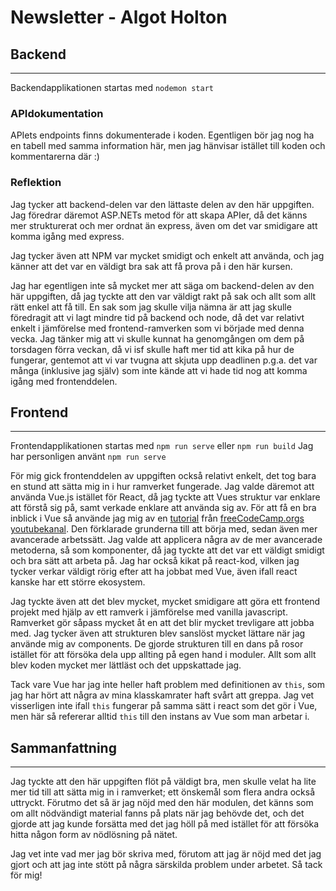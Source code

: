 # Newsletter - Algot Holton

## Backend
---
Backendapplikationen startas med ``` nodemon start ```
### APIdokumentation
APIets endpoints finns dokumenterade i koden. Egentligen bör jag nog ha en tabell med samma information här, men jag hänvisar istället till koden och kommentarerna där :)

### Reflektion
Jag tycker att backend-delen var den lättaste delen av den här uppgiften. Jag föredrar däremot ASP.NETs metod för att skapa APIer, då det känns mer strukturerat och mer ordnat än express, även om det var smidigare att komma igång med express.

Jag tycker även att NPM var mycket smidigt och enkelt att använda, och jag känner att det var en väldigt bra sak att få prova på i den här kursen. 

Jag har egentligen inte så mycket mer att säga om backend-delen av den här uppgiften, då jag tyckte att den var väldigt rakt på sak och allt som allt rätt enkel att få till. En sak som jag skulle vilja nämna är att jag skulle föredragit att vi lagt mindre tid på backend och node, då det var relativt enkelt i jämförelse med frontend-ramverken som vi började med denna vecka. Jag tänker mig att vi skulle kunnat ha genomgången om dem på torsdagen förra veckan, då vi isf skulle haft mer tid att kika på hur de fungerar, gentemot att vi var tvugna att skjuta upp deadlinen p.g.a. det var många (inklusive jag själv) som inte kände att vi hade tid nog att komma igång med frontenddelen.

## Frontend
---
Frontendapplikationen startas med ``` npm run serve ``` eller ``` npm run build ```
Jag har personligen använt ``` npm run serve ``` 

För mig gick frontenddelen av uppgiften också relativt enkelt, det tog bara en stund att sätta mig in i hur ramverket fungerade. Jag valde däremot att använda Vue.js istället för React, då jag tyckte att Vues struktur var enklare att förstå sig på, samt verkade enklare att använda sig av. För att få en bra inblick i Vue så använde jag mig av en [tutorial](https://youtu.be/4deVCNJq3qc) från [freeCodeCamp.orgs youtubekanal](https://www.youtube.com/channel/UC8butISFwT-Wl7EV0hUK0BQ). Den förklarade grunderna till att börja med, sedan även mer avancerade arbetssätt. Jag valde att applicera några av de mer avancerade metoderna, så som komponenter, då jag tyckte att det var ett väldigt smidigt och bra sätt att arbeta på. Jag har också kikat på react-kod, vilken jag tycker verkar väldigt rörig efter att ha jobbat med Vue, även ifall react kanske har ett större ekosystem.

Jag tyckte även att det blev mycket, mycket smidigare att göra ett frontend projekt med hjälp av ett ramverk i jämförelse med vanilla javascript. Ramverket gör såpass mycket åt en att det blir mycket trevligare att jobba med. Jag tycker även att strukturen blev sanslöst mycket lättare när jag använde mig av components. De gjorde strukturen till en dans på rosor istället för att försöka dela upp allting på egen hand i moduler. Allt som allt blev koden mycket mer lättläst och det uppskattade jag. 

Tack vare Vue har jag inte heller haft problem med definitionen av ``` this ```, som jag har hört att några av mina klasskamrater haft svårt att greppa. Jag vet visserligen inte ifall ``` this ``` fungerar på samma sätt i react som det gör i Vue, men här så refererar alltid ``` this ``` till den instans av Vue som man arbetar i. 

## Sammanfattning
---
Jag tyckte att den här uppgiften flöt på väldigt bra, men skulle velat ha lite mer tid till att sätta mig in i ramverket; ett önskemål som flera andra också uttryckt. Förutmo det så är jag nöjd med den här modulen, det känns som om allt nödvändigt material fanns på plats när jag behövde det, och det gjorde att jag kunde forsätta med det jag höll på med istället för att försöka hitta någon form av nödlösning på nätet.

Jag vet inte vad mer jag bör skriva med, förutom att jag är nöjd med det jag gjort och att jag inte stött på några särskilda problem under arbetet. Så tack för mig!